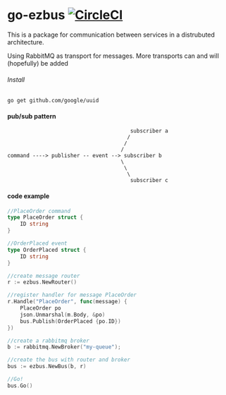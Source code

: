 
# go-ezbus [![CircleCI](https://circleci.com/gh/Zapote/go-ezbus/tree/master.svg?style=shield)](https://circleci.com/gh/Zapote/go-ezbus/tree/master)

This is a package for communication between services in a distrubuted architecture. 

Using RabbitMQ as transport for messages. More transports can and will (hopefully) be added

###### Install
`go get github.com/google/uuid`

#### pub/sub pattern
```code
                                       subscriber a
                                      /
                                     /
                                    /
command ----> publisher -- event --> subscriber b
                                    \
                                     \
                                      \
                                       subscriber c 
```

#### code example
```go
//PlaceOrder command
type PlaceOrder struct {
	ID string
}

//OrderPlaced event
type OrderPlaced struct {
	ID string
}

//create message router
r := ezbus.NewRouter()

//register handler for message PlaceOrder
r.Handle("PlaceOrder", func(message) {
    PlaceOrder po
    json.Unmarshal(m.Body, &po) 
    bus.Publish(OrderPlaced {po.ID})
})

//create a rabbitmq broker
b := rabbitmq.NewBroker("my-queue");

//create the bus with router and broker
bus := ezbus.NewBus(b, r)

//Go!
bus.Go()
```
